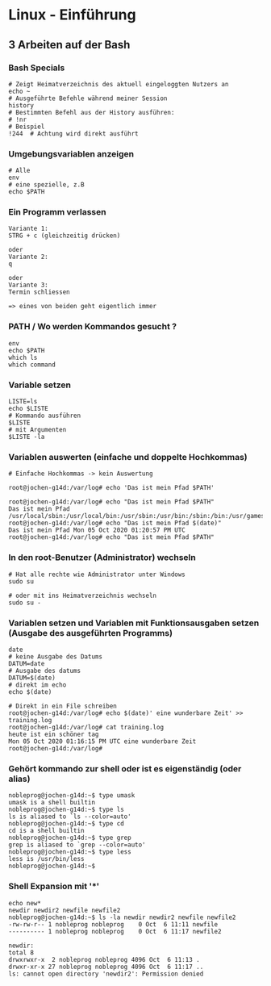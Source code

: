 # Linux - Einführung 

## 3 Arbeiten auf der Bash 

### Bash Specials 

```
# Zeigt Heimatverzeichnis des aktuell eingeloggten Nutzers an 
echo ~
# Ausgeführte Befehle während meiner Session 
history 
# Bestimmten Befehl aus der History ausführen:
# !nr 
# Beispiel 
!244  # Achtung wird direkt ausführt 
```

### Umgebungsvariablen anzeigen 

```
# Alle 
env 
# eine spezielle, z.B 
echo $PATH 
```

### Ein Programm verlassen 

```
Variante 1: 
STRG + c (gleichzeitig drücken) 

oder
Variante 2:
q 

oder 
Variante 3:
Termin schliessen 

=> eines von beiden geht eigentlich immer 
```

### PATH / Wo werden Kommandos gesucht ? 

```
env
echo $PATH 
which ls 
which command 
```

### Variable setzen 

```
LISTE=ls 
echo $LISTE 
# Kommando ausführen 
$LISTE 
# mit Argumenten 
$LISTE -la 
```

### Variablen auswerten (einfache und doppelte Hochkommas)

```
# Einfache Hochkommas -> kein Auswertung 

root@jochen-g14d:/var/log# echo 'Das ist mein Pfad $PATH' 

root@jochen-g14d:/var/log# echo "Das ist mein Pfad $PATH" 
Das ist mein Pfad /usr/local/sbin:/usr/local/bin:/usr/sbin:/usr/bin:/sbin:/bin:/usr/games:/usr/local/games
root@jochen-g14d:/var/log# echo "Das ist mein Pfad $(date)" 
Das ist mein Pfad Mon 05 Oct 2020 01:20:57 PM UTC
root@jochen-g14d:/var/log# echo "Das ist mein Pfad $PATH" 
```

### In den root-Benutzer (Administrator) wechseln 


```
# Hat alle rechte wie Administrator unter Windows 
sudo su 

# oder mit ins Heimatverzeichnis wechseln
sudo su -
```

### Variablen setzen und Variablen mit Funktionsausgaben setzen (Ausgabe des ausgeführten Programms) 

```
date 
# keine Ausgabe des Datums 
DATUM=date
# Ausgabe des datums 
DATUM=$(date) 
# direkt im echo 
echo $(date) 
```

```
# Direkt in ein File schreiben 
root@jochen-g14d:/var/log# echo $(date)' eine wunderbare Zeit' >> training.log 
root@jochen-g14d:/var/log# cat training.log
heute ist ein schöner tag
Mon 05 Oct 2020 01:16:15 PM UTC eine wunderbare Zeit
root@jochen-g14d:/var/log# 
```

### Gehört kommando zur shell oder ist es eigenständig (oder alias) 

```
nobleprog@jochen-g14d:~$ type umask
umask is a shell builtin
nobleprog@jochen-g14d:~$ type ls
ls is aliased to `ls --color=auto'
nobleprog@jochen-g14d:~$ type cd
cd is a shell builtin
nobleprog@jochen-g14d:~$ type grep
grep is aliased to `grep --color=auto'
nobleprog@jochen-g14d:~$ type less
less is /usr/bin/less
nobleprog@jochen-g14d:~$ 
```

### Shell Expansion mit '*' 

```
echo new*
newdir newdir2 newfile newfile2
nobleprog@jochen-g14d:~$ ls -la newdir newdir2 newfile newfile2 
-rw-rw-r-- 1 nobleprog nobleprog    0 Oct  6 11:11 newfile
---------- 1 nobleprog nobleprog    0 Oct  6 11:17 newfile2

newdir:
total 8
drwxrwxr-x  2 nobleprog nobleprog 4096 Oct  6 11:13 .
drwxr-xr-x 27 nobleprog nobleprog 4096 Oct  6 11:17 ..
ls: cannot open directory 'newdir2': Permission denied
```
